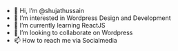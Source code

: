 - 👋 Hi, I’m @shujathussain
- 👀 I’m interested in Wordpress Design and Development
- 🌱 I’m currently learning ReactJS
- 💞️ I’m looking to collaborate on Wordpress
- 📫 How to reach me via Socialmedia

<!---
shujathussain/shujathussain is a ✨ special ✨ repository because its `README.md` (this file) appears on your GitHub profile.
You can click the Preview link to take a look at your changes.
--->
